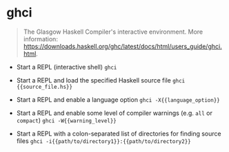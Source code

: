 # ghci
> The Glasgow Haskell Compiler's interactive environment.
> More information: <https://downloads.haskell.org/ghc/latest/docs/html/users_guide/ghci.html>.

- Start a REPL (interactive shell)
`ghci`

- Start a REPL and load the specified Haskell source file
`ghci {{source_file.hs}}`

- Start a REPL and enable a language option
`ghci -X{{language_option}}`

- Start a REPL and enable some level of compiler warnings (e.g. `all` or `compact`)
`ghci -W{{warning_level}}`

- Start a REPL with a colon-separated list of directories for finding source files
`ghci -i{{path/to/directory1}}:{{path/to/directory2}}`
